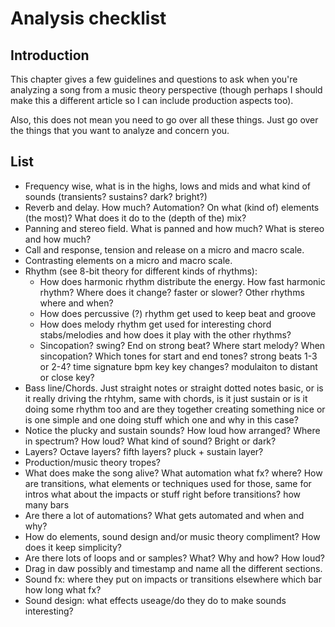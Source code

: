# Analysis checklist

## Introduction
This chapter gives a few guidelines and questions to ask when you're analyzing a song from a music theory perspective (though perhaps I should make this a different article so I can include production aspects too).

Also, this does not mean you need to go over all these things. Just go over the things that you want to analyze and concern you.

## List
- Frequency wise, what is in the highs, lows and mids and what kind of sounds (transients? sustains? dark? bright?)
- Reverb and delay. How much? Automation? On what (kind of) elements (the most)? What does it do to the (depth of the) mix?
- Panning and stereo field. What is panned and how much? What is stereo and how much?
- Call and response, tension and release on a micro and macro scale.
- Contrasting elements on a micro and macro scale.
- Rhythm (see 8-bit theory for different kinds of rhythms): 
  - How does harmonic rhythm distribute the energy. How fast harmonic rhythm? Where does it change? faster or slower? Other rhythms where and when?
  - How does percussive (?) rhythm get used to keep beat and groove
  - How does melody rhythm get used for interesting chord stabs/melodies and how does it play with the other rhythms?
  - Sincopation? swing? End on strong beat? Where start melody? When sincopation? Which tones for start and end tones? strong beats 1-3 or 2-4? time signature bpm key key changes? modulaiton to distant or close key?
- Bass line/Chords. Just straight notes or straight dotted notes basic, or is it really driving the rhtyhm, same with chords, is it just sustain or is it doing some rhythm too and are they together creating something nice or is one simple and one doing stuff which one and why in this case?
- Notice the plucky and sustain sounds? How loud how arranged? Where in spectrum? How loud? What kind of sound? Bright or dark?
- Layers? Octave layers? fifth layers? pluck + sustain layer?
- Production/music theory tropes?
- What does make the song alive? What automation what fx? where? How are transitions, what elements or techniques used for those, same for intros what about the impacts or stuff right before transitions?
how many bars 
- Are there a lot of automations? What gets automated and when and why?
- How do elements, sound design and/or music theory compliment? How does it keep simplicity?
- Are there lots of loops and or samples? What? Why and how? How loud?
- Drag in daw possibly and timestamp and name all the different sections.
- Sound fx: where they put on impacts or transitions elsewhere which bar how long what fx?
- Sound design: what effects useage/do they do to make sounds interesting?
